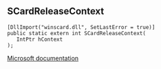 ## SCardReleaseContext

```
[DllImport("winscard.dll", SetLastError = true)]
public static extern int SCardReleaseContext(
   IntPtr hContext
);
```

[Microsoft documentation](https://docs.microsoft.com/en-us/windows/win32/api/winscard/nf-winscard-scardreleasecontext)

